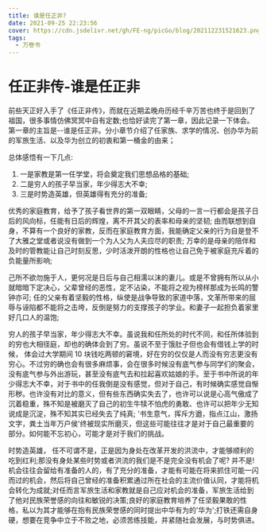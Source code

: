 ```yaml
---
title: 谁是任正非?
date: 2021-09-25 22:23:56
cover: https://cdn.jsdelivr.net/gh/FE-ng/picGo/blog/202112231521623.png
tags:
  - 万卷书
---
```


<!--
 * @Author: your name
 * @Date: 2021-09-25 22:23:56
 * @LastEditTime: 2021-12-23 15:22:08
 * @LastEditors: Please set LastEditors
 * @Description: In User Settings Edit
 * @FilePath: /droplets/source/_posts/杂谈/a。md
-->

# 任正非传-谁是任正非

前些天正好入手了《任正非传》，而就在近期孟晚舟历经千辛万苦也终于是回到了祖国，很多事情仿佛冥冥中自有定数;也恰好读完了第一章，因此记录一下体会。第一章的主旨是--谁是任正非。分小章节介绍了任家族、求学的情况、创办华为前的军旅生活、以及华为创立的初衷和第一桶金的由来；

总体感悟有一下几点:

1. 一是家教是第一任学堂，将会奠定我们思想品格的基础;
2. 二是穷人的孩子早当家，年少得志大不幸;
3. 三是时势造英雄，但英雄得有充分的准备;

优秀的家庭教育，给予了孩子看世界的第一双眼睛，父母的一言一行都会是孩子日后的风向标，任能有日后的辉煌，离不开其父的表率和母亲的坚韧;
由而联想到自身，不算有一个良好的家教，反而在家庭教育方面，我能确定父亲的行为自是登不了大雅之堂或者说没有做到一个为人父为人夫应尽的职责;
万幸的是母亲的陪伴和及时的管教能让自己时刻反思，少时活泼开朗的性格也让自己免于被家庭充斥着的负能量所影响;

己所不欲勿施于人，更何况是日后与自己相濡以沫的妻儿。或是不曾拥有所以从小就暗暗下定决心，父辈曾经的恶性，定不沾染，不能将之视为榜样那成为长鸣的警钟亦可;
任的父亲有着坚毅的性格，纵使是战争导致的家道中落，文革所带来的屈辱与诬陷都不能将之击垮，反倒是努力的支撑孩子的学业。和妻子一起担负着家里好几口人的温饱;

穷人的孩子早当家，年少得志大不幸。虽说我和任所处的时代不同，和任所体验到的穷也大相径庭，却也的确体会到了穷。虽说不至于饿肚子但也会有借钱上学的时候，
体会过大学期间 10 块钱吃两顿的窘境，好在穷的仅仅是人而没有穷志更没有穷心。不过穷的确也会有很多麻烦事，会在很多时候没有底气参与同学们的聚会，没有底气参与外出游玩，甚至没有底气去和拉起喜欢姑娘的手。至于书中所说的年少得志大不幸，对于书中的任我倒是没有感觉，但对于自己，有时候确实感觉自惭形秽。也许没有对比的意义，但有些东西确实失去了，也许可以说是心高气傲成了沉着稳重，殊不知是被磨灭了自己的初生牛犊不怕虎的勇敢、也许可以把年少无知说成是沉淀，殊不知其实已经失去了纯真;
'书生意气，挥斥方遒，指点江山，激扬文字，粪土当年万户侯'终被现实所磨灭，但这些可能往往才是对于自己最重要的部分。如何能不忘初心，可能才是对于我们的挑战。

时势造英雄， 任不可谓不是，正是因为身处在改革开发的洪流中，才能够顺利的吃到红利;那没有身处某些时势或者洪流的我们是不是完全没有机会了呢?
并不是!机会往往会留给有准备的人的，有了充分的准备，才能有可能在将来抓住可能一闪而过的机会，然后将自己曾经的准备积累通过所在社会的主流价值认同，才能将机会转化为成就;对任而言军旅生活和家教就是自己应对机会的准备，军旅生活给到了他对民族荣誉感的向往和敏锐的决策;良好的家庭教育培养了任坚毅果敢的性格，私以为其才能够在抱有民族荣誉感的同时提出中华有为的'华为';打铁还需自身硬，想要在竞争中立于不败之地，必须苦练技能，并紧随社会发展，与时势俱进。
